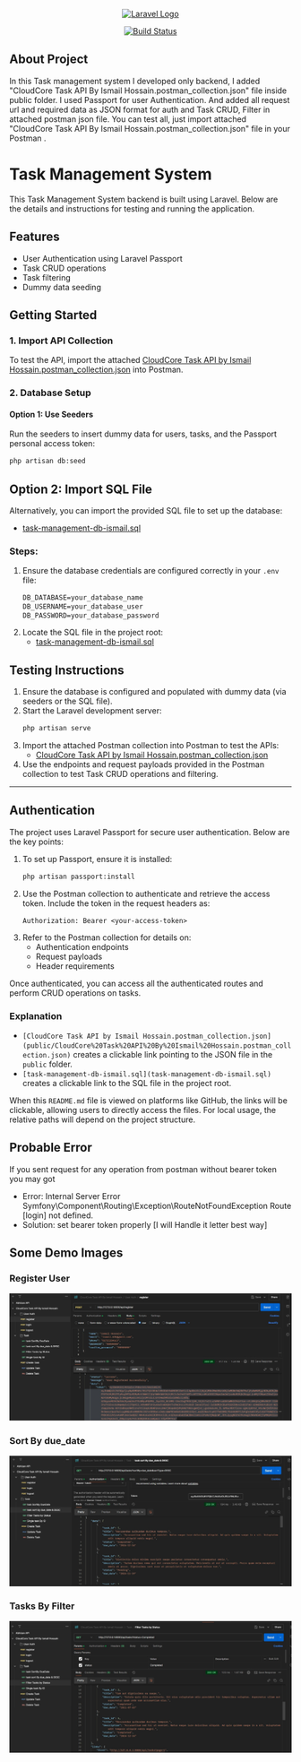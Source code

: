 <p align="center"><a href="https://laravel.com" target="_blank"><img src="https://raw.githubusercontent.com/laravel/art/master/logo-lockup/5%20SVG/2%20CMYK/1%20Full%20Color/laravel-logolockup-cmyk-red.svg" width="400" alt="Laravel Logo"></a></p>

<p align="center">
<a href="https://github.com/ismail306/cloudcore-task_management-with_APIs"><img src="https://github.com/laravel/framework/workflows/tests/badge.svg" alt="Build Status"></a>
</p>

## About Project

In this Task management system I developed only backend, I added "CloudCore Task API By Ismail Hossain.postman_collection.json" file inside public folder.
I used Passport for user Authentication. And added all request url and required data as JSON format for auth and Task CRUD, Filter in attached postman json file.
You can test all, just import attached "CloudCore Task API By Ismail Hossain.postman_collection.json" file in your Postman .

# Task Management System

This Task Management System backend is built using Laravel. Below are the details and instructions for testing and running the application.

## Features
- User Authentication using Laravel Passport
- Task CRUD operations
- Task filtering
- Dummy data seeding

## Getting Started

### 1. Import API Collection
To test the API, import the attached [CloudCore Task API by Ismail Hossain.postman_collection.json](public/CloudCore%20Task%20API%20By%20Ismail%20Hossain.postman_collection.json) into Postman.

### 2. Database Setup

#### Option 1: Use Seeders
Run the seeders to insert dummy data for users, tasks, and the Passport personal access token:
```bash
php artisan db:seed
```

## Option 2: Import SQL File

Alternatively, you can import the provided SQL file to set up the database:

- [task-management-db-ismail.sql](task-management-db-ismail.sql)

### Steps:

1. Ensure the database credentials are configured correctly in your `.env` file:
    ```env
    DB_DATABASE=your_database_name
    DB_USERNAME=your_database_user
    DB_PASSWORD=your_database_password
    ```
2. Locate the SQL file in the project root:  
   - [task-management-db-ismail.sql](task-management-db-ismail.sql)

## Testing Instructions

1. Ensure the database is configured and populated with dummy data (via seeders or the SQL file).
2. Start the Laravel development server:
    ```bash
    php artisan serve
    ```
3. Import the attached Postman collection into Postman to test the APIs:
    - [CloudCore Task API by Ismail Hossain.postman_collection.json](public/CloudCore%20Task%20API%20By%20Ismail%20Hossain.postman_collection.json)
4. Use the endpoints and request payloads provided in the Postman collection to test Task CRUD operations and filtering.

---

## Authentication

The project uses Laravel Passport for secure user authentication. Below are the key points:

1. To set up Passport, ensure it is installed:
    ```bash
    php artisan passport:install
    ```
2. Use the Postman collection to authenticate and retrieve the access token. Include the token in the request headers as:
    ```
    Authorization: Bearer <your-access-token>
    ```
3. Refer to the Postman collection for details on:
    - Authentication endpoints
    - Request payloads
    - Header requirements

Once authenticated, you can access all the authenticated routes and perform CRUD operations on tasks.


### Explanation
- `[CloudCore Task API by Ismail Hossain.postman_collection.json](public/CloudCore%20Task%20API%20By%20Ismail%20Hossain.postman_collection.json)` creates a clickable link pointing to the JSON file in the `public` folder.
- `[task-management-db-ismail.sql](task-management-db-ismail.sql)` creates a clickable link to the SQL file in the project root.

When this `README.md` file is viewed on platforms like GitHub, the links will be clickable, allowing users to directly access the files. For local usage, the relative paths will depend on the project structure.




## Probable Error
If you sent request for any operation from postman without bearer token you may got
- Error: Internal Server Error
       Symfony\Component\Routing\Exception\RouteNotFoundException
       Route [login] not defined.
- Solution: set bearer token properly [I will Handle it letter best way]

## Some Demo Images

### Register User
![Postman Demo 1](public/postManDemo1.jpg)

### Sort By due_date
![Postman Demo 2](public/postManDemo2.jpg)

### Tasks By Filter
![Postman Demo 3](public/postManDemo3.jpg)


